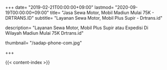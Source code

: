 +++
date= "2019-02-21T00:00:00+09:00"
lastmod= "2020-09-19T00:00:00+09:00"
title= "Jasa Sewa Motor, Mobil Madiun Mulai 75K - DRTRANS.ID"
subtitle= "Layanan Sewa Motor, Mobil Plus Supir - Drtrans.id"

description= "Layanan Sewa Motor, Mobil Plus Supir atau Expedisi Di Wilayah Madiun Mulai 75K Drtrans.id"

thumbnail= "/sadap-phone-com.jpg"

+++


{{< content-index >}}